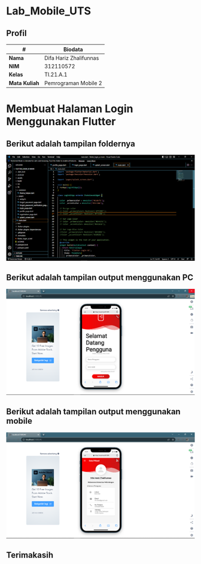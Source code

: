 # Lab_Mobile_UTS
## Profil
| #               | Biodata                       |
| --------------- | ----------------------------- |
| **Nama**        | Difa Hariz Zhalifunnas        |
| **NIM**         | 312110572                     |
| **Kelas**       | TI.21.A.1                     |
| **Mata Kuliah** | Pemrograman Mobile 2          |

# Membuat Halaman Login Menggunakan Flutter

## Berikut adalah tampilan foldernya
![Gambar 1](img/1.png)

## Berikut adalah tampilan output menggunakan PC
![Gambar 2](img/2.png)

## Berikut adalah tampilan output menggunakan mobile
![Gambar 3](img/3.png)

## Terimakasih
